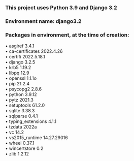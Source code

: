 ### This project uses Python 3.9 and Django 3.2

### Environment name: django3.2

### Packages in environment, at the time of creation:

• asgiref 3.4.1  
• ca-certificates 2022.4.26   
• certifi 2022.5.18.1   
• django 3.2.5  
• krb5 1.19.2  
• libpq 12.9  
• openssl 1.1.1o  
• pip 21.2.4  
• psycopg2 2.8.6  
• python 3.9.12  
• pytz 2021.3  
• setuptools 61.2.0  
• sqlite 3.38.3  
• sqlparse 0.4.1  
• typing_extensions 4.1.1  
• tzdata 2022a  
• vc 14.2  
• vs2015_runtime 14.27.29016  
• wheel 0.37.1  
• wincertstore 0.2  
• zlib 1.2.12  
